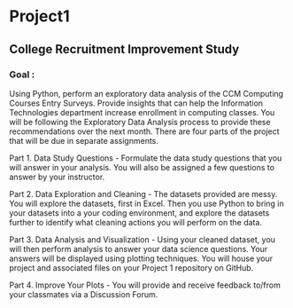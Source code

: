 # Project1
## College Recruitment Improvement Study

### Goal :
Using Python, perform an exploratory data analysis of the CCM Computing Courses Entry Surveys.  Provide insights that can help the Information Technologies department increase enrollment in computing classes.
You will be following the Exploratory Data Analysis process to provide these recommendations over the next month.  There are four parts of the project that will be due in separate assignments.

Part 1.  Data Study Questions - Formulate the data study questions that you will answer in your analysis.  You will also be assigned a few questions to answer by your instructor. 

Part 2.  Data Exploration and Cleaning - The datasets provided are messy.  You will explore the datasets, first in Excel. Then you use Python to bring in your datasets into a your coding environment, and explore the datasets further to identify what cleaning actions you will perform on the data.

Part 3.  Data Analysis and Visualization - Using your cleaned dataset, you will then perform analysis to answer your data science questions.  Your answers will be displayed using plotting techniques.  You will house your project and associated files on your Project 1 repository on GitHub.

Part 4.  Improve Your Plots - You will provide and receive feedback to/from your classmates via a Discussion Forum.
